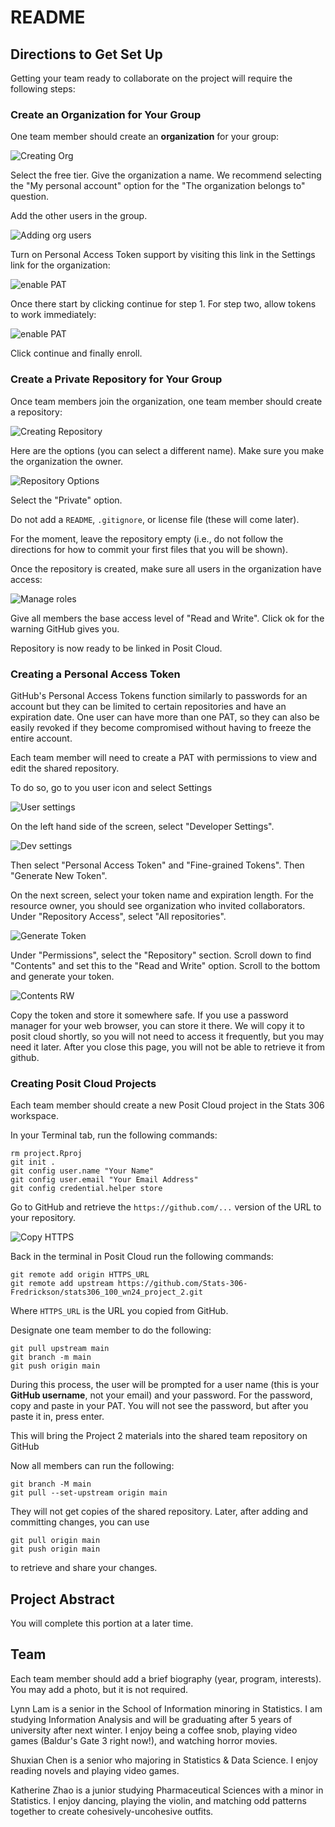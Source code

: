 # README

## Directions to Get Set Up

Getting your team ready to collaborate on the project will require the following steps:

### Create an Organization for Your Group

One team member should create an **organization** for your group:

![Creating Org](images/create_org.png)

Select the free tier. Give the organization a name. We recommend selecting the "My personal account" option for the "The organization belongs to" question.

Add the other users in the group.

![Adding org users](images/add_org_users.png)

Turn on Personal Access Token support by visiting this link in the Settings link for the organization:


![enable PAT](images/org_pat1.png)

Once there start by clicking continue for step 1. For step two, allow tokens to work immediately:

![enable PAT](images/org_pat2.png)

Click continue and finally enroll.

### Create a Private Repository for Your Group

Once team members join the organization, one team member should create a repository:

![Creating Repository](images/create_repo.png)

Here are the options (you can select a different name). Make sure you make the organization the owner.

![Repository Options](images/create_options.png)

Select the "Private" option.

Do not add a `README`, `.gitignore`, or license file (these will come later).

For the moment, leave the repository empty (i.e., do not follow the directions for how to commit your first files that you will be shown).

Once the repository is created, make sure all users in the organization have access:

![Manage roles](images/repo_manage_roles.png)

Give all members the base access level of "Read and Write". Click ok for the warning GitHub gives you.

Repository is now ready to be linked in Posit Cloud.

### Creating a Personal Access Token

GitHub's Personal Access Tokens function similarly to passwords for an account but they can be limited to certain repositories and have an expiration date. One user can have more than one PAT, so they can also be easily revoked if they become compromised without having to freeze the entire account.

Each team member will need to create a PAT with permissions to view and edit the shared repository.

To do so, go to you user icon and select Settings

![User settings](images/settings.png)


On the left hand side of the screen, select "Developer Settings".

![Dev settings](images/dev_settings.png)

Then select "Personal Access Token" and "Fine-grained Tokens". Then "Generate New Token".

On the next screen, select your token name and expiration length. For the resource owner, you should see organization who invited collaborators. Under "Repository Access", select "All repositories".


![Generate Token](images/gen_token.png)


Under "Permissions", select the "Repository" section. Scroll down to find "Contents" and set this to the "Read and Write" option. Scroll to the bottom and generate your token.

![Contents RW](images/contents_rw.png)


Copy the token and store it somewhere safe. If you use a password manager for your web browser, you can store it there. We will copy it to posit cloud shortly, so you will not need to access it frequently, but you may need it later. After you close this page, you will not be able to retrieve it from github.


### Creating Posit Cloud Projects

Each team member should create a new Posit Cloud project in the Stats 306 workspace.

In your Terminal tab, run the following commands:

```
rm project.Rproj
git init .
git config user.name "Your Name"
git config user.email "Your Email Address"
git config credential.helper store
```

Go to GitHub and retrieve the `https://github.com/...` version of the URL to your repository.
  
![Copy HTTPS](images/https_copy.png)


Back in the terminal in Posit Cloud run the following commands:

```
git remote add origin HTTPS_URL
git remote add upstream https://github.com/Stats-306-Fredrickson/stats306_100_wn24_project_2.git
```

Where `HTTPS_URL` is the URL you copied from GitHub.

Designate one team member to do the following:

```
git pull upstream main
git branch -m main
git push origin main
```

During this process, the user will be prompted for a user name (this is your **GitHub username**, not your email) and your password. For the password, copy and paste in your PAT. You will not see the password, but after you paste it in, press enter.

This will bring the Project 2 materials into the shared team repository on GitHub

Now all members can run the following:

```
git branch -M main
git pull --set-upstream origin main
```

They will not get copies of the shared repository. Later, after adding and committing changes, you can use

```
git pull origin main
git push origin main
```

to retrieve and share your changes.

## Project Abstract

You will complete this portion at a later time.

## Team

Each team member should add a brief biography (year, program, interests). You may add a photo, but it is not required.

Lynn Lam is a senior in the School of Information minoring in Statistics. I am studying Information Analysis and will be graduating after 5 years of university after next winter. I enjoy being a coffee snob, playing video games (Baldur's Gate 3 right now!), and watching horror movies.

Shuxian Chen is a senior who majoring in Statistics & Data Science. I enjoy reading novels and playing video games.

Katherine Zhao is a junior studying Pharmaceutical Sciences with a minor in Statistics. I enjoy dancing, playing the violin, and matching odd patterns together to create cohesively-uncohesive outfits.